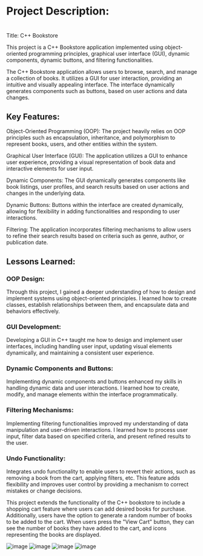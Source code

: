<h1>Project Description:</h1>
<h1></h1>Title: C++ Bookstore</h1>

This project is a C++ Bookstore application implemented using object-oriented programming principles, graphical user interface (GUI), dynamic components, dynamic buttons, and filtering functionalities.

The C++ Bookstore application allows users to browse, search, and manage a collection of books. It utilizes a GUI for user interaction, providing an intuitive and visually appealing interface. The interface dynamically generates components such as buttons, based on user actions and data changes.

<h2>Key Features:</h2>

Object-Oriented Programming (OOP): The project heavily relies on OOP principles such as encapsulation, inheritance, and polymorphism to represent books, users, and other entities within the system.

Graphical User Interface (GUI): The application utilizes a GUI to enhance user experience, providing a visual representation of book data and interactive elements for user input.

Dynamic Components: The GUI dynamically generates components like book listings, user profiles, and search results based on user actions and changes in the underlying data.

Dynamic Buttons: Buttons within the interface are created dynamically, allowing for flexibility in adding functionalities and responding to user interactions.

Filtering: The application incorporates filtering mechanisms to allow users to refine their search results based on criteria such as genre, author, or publication date.

<h2>Lessons Learned:</h2>

<h3>OOP Design:</h3> Through this project, I gained a deeper understanding of how to design and implement systems using object-oriented principles. I learned how to create classes, establish relationships between them, and encapsulate data and behaviors effectively.

<h3>GUI Development:</h3>Developing a GUI in C++ taught me how to design and implement user interfaces, including handling user input, updating visual elements dynamically, and maintaining a consistent user experience.

<h3>Dynamic Components and Buttons:</h3> Implementing dynamic components and buttons enhanced my skills in handling dynamic data and user interactions. I learned how to create, modify, and manage elements within the interface programmatically.

<h3>Filtering Mechanisms:</h3> Implementing filtering functionalities improved my understanding of data manipulation and user-driven interactions. I learned how to process user input, filter data based on specified criteria, and present refined results to the user.

<h3>Undo Functionality:</h3> Integrates undo functionality to enable users to revert their actions, such as removing a book from the cart, applying filters, etc. This feature adds flexibility and improves user control by providing a mechanism to correct mistakes or change decisions.

This project extends the functionality of the C++ bookstore to include a shopping cart feature where users can add desired books for purchase. Additionally, users have the option to generate a random number of books to be added to the cart. When users press the "View Cart" button, they can see the number of books they have added to the cart, and icons representing the books are displayed.

![image](https://github.com/oanamariasilivastru/C-OOP-Project/assets/161854553/b7db5433-1748-47f7-876a-95b8051dec02)
![image](https://github.com/oanamariasilivastru/C-OOP-Project/assets/161854553/5d3548b4-ab17-4bf1-be16-dae908edf915)
![image](https://github.com/oanamariasilivastru/C-OOP-Project/assets/161854553/71a2cf98-d602-4a70-8ddf-3dba84d12584)
![image](https://github.com/oanamariasilivastru/C-OOP-Project/assets/161854553/4d25f744-bdde-443b-9012-ec7efe5e9d0a)



